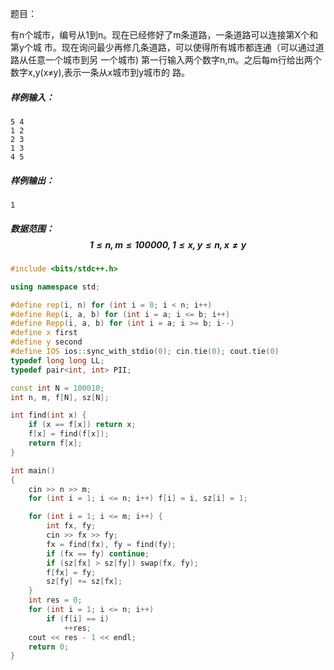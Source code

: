 题目：

有n个城市，编号从1到n。现在已经修好了m条道路，一条道路可以连接第X个和第y个城
市。现在询问最少再修几条道路，可以使得所有城市都连通（可以通过道路从任意一个城市到另
一个城市)
第一行输入两个数字n,m。之后每m行给出两个数字x,y(x≠y),表示一条从x城市到y城市的
路。



##### 样例输入：

```
5 4
1 2
2 3
1 3
4 5
```



##### 样例输出：

```
1
```



##### 数据范围：$$1 \le n, m \le 100000, 1 \le x, y \le n, x \ne y$$

```c++
#include <bits/stdc++.h>

using namespace std;

#define rep(i, n) for (int i = 0; i < n; i++) 
#define Rep(i, a, b) for (int i = a; i <= b; i++)
#define Repp(i, a, b) for (int i = a; i >= b; i--)
#define x first
#define y second
#define IOS ios::sync_with_stdio(0); cin.tie(0); cout.tie(0)
typedef long long LL;
typedef pair<int, int> PII;

const int N = 100010;
int n, m, f[N], sz[N];

int find(int x) {
	if (x == f[x]) return x;
	f[x] = find(f[x]);
	return f[x];
}

int main()
{
    cin >> n >> m;
    for (int i = 1; i <= n; i++) f[i] = i, sz[i] = 1;

    for (int i = 1; i <= m; i++) {
    	int fx, fy;
    	cin >> fx >> fy;
    	fx = find(fx), fy = find(fy);
    	if (fx == fy) continue;
    	if (sz[fx] > sz[fy]) swap(fx, fy);
    	f[fx] = fy;
    	sz[fy] += sz[fx];
    }
    int res = 0;
    for (int i = 1; i <= n; i++) 
    	if (f[i] == i)
    		++res;
    cout << res - 1 << endl;
    return 0;
}
```

